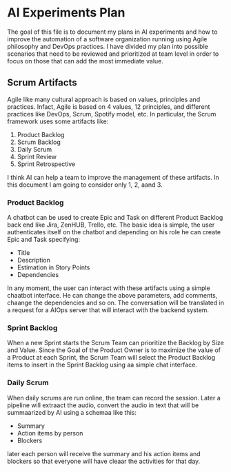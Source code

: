 # AI Experiments Plan

The goal of this file is to document my plans in AI experiments and how to improve the automation of a software organization running using Agile philosophy and DevOps practices. I have divided my plan into possible scenarios that need to be reviewed and prioritized at team level in order to focus on those that can add the most immediate value.

## Scrum Artifacts

Agile like many cultural approach is based on values, principles and practices. Infact, Agile is based on 4 values, 12 principles, and different practices like DevOps, Scrum, Spotify model, etc. In particular, the Scrum framework uses some artifacts like:

1. Product Backlog
2. Scrum Backlog
3. Daily Scrum
4. Sprint Review
5. Sprint Retrospective

I think AI can help a team to improve the management of these artifacts. In this document I am going to consider only 1, 2, aand 3.

### Product Backlog

A chatbot can be used to create Epic and Task on different Product Backlog back end like Jira, ZenHUB, Trello, etc. The basic idea is simple, the user authenticates itself on the chatbot and depending on his role he can create Epic and Task specifying:

* Title
* Description
* Estimation in Story Points
* Dependencies

In any moment, the user can interact with these artifacts using a simple chaatbot interface. He can change the above parameters, add comments, chaange the dependencies and so on. The conversation will be translated in a request for a AIOps server that will interact with the backend system.

### Sprint Backlog

When a new Sprint starts the Scrum Team can prioritize the Backlog by Size and Value. Since the Goal of the Product Owner is to maximize the value of a Product at each Sprint, the Scrum Team will select the Product Backlog items to insert in the Sprint Backlog using aa simple chat interface.

### Daily Scrum

When daily scrums are run online, the team can record the session. Later a pipeline will extraact the audio, convert the audio in text that will be summaarized by AI using a schemaa like this:

* Summary
* Action items by person
* Blockers

later each person will receive the summary and his action items and blockers so that everyone will have cleaar the activities for that day.
 

